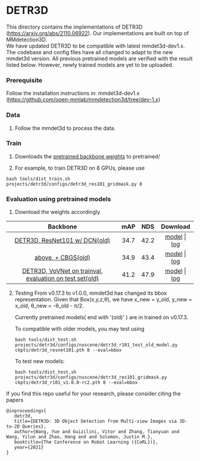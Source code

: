 # DETR3D

This directory contains the implementations of DETR3D (https://arxiv.org/abs/2110.06922). Our implementations are built on top of MMdetection3D.  
We have updated DETR3D to be compatible with latest mmdet3d-dev1.x. The codebase and config files have all changed to adapt to the new mmdet3d version. All previous pretrained models are verified with the result listed below. However, newly trained models are yet to be uploaded.

### Prerequisite
Follow the installation instructions in: mmdet3d-dev1.x (https://github.com/open-mmlab/mmdetection3d/tree/dev-1.x)

### Data
1. Follow the mmdet3d to process the data.

### Train
1. Downloads the [pretrained backbone weights](https://drive.google.com/drive/folders/1h5bDg7Oh9hKvkFL-dRhu5-ahrEp2lRNN?usp=sharing) to pretrained/ 

2. For example, to train DETR3D on 8 GPUs, please use

`bash tools/dist_train.sh projects/detr3d/configs/detr3d_res101_gridmask.py 8`

### Evaluation using pretrained models
1. Download the weights accordingly.

|  Backbone   | mAP | NDS | Download |
| :---------: | :----: |:----: | :------: |
|[DETR3D, ResNet101 w/ DCN(old)](./configs/detr3d_res101_gridmask_dev-1.x_test_old.py)|34.7|42.2|[model](https://drive.google.com/file/d/1YWX-jIS6fxG5_JKUBNVcZtsPtShdjE4O/view?usp=sharing) &#124; [log](https://drive.google.com/file/d/1uvrf42seV4XbWtir-2XjrdGUZ2Qbykid/view?usp=sharing)|
|[above, + CBGS(old)](./configs/detr3d_res101_gridmask_cbgs_dev-1.x_test_old.py)|34.9|43.4|[model](https://drive.google.com/file/d/1sXPFiA18K9OMh48wkk9dF1MxvBDUCj2t/view?usp=sharing) &#124; [log](https://drive.google.com/file/d/1NJNggvFGqA423usKanqbsZVE_CzF4ltT/view?usp=sharing)|
|[DETR3D, VoVNet on trainval, evaluation on test set(old)](./configs/detr3d_vovnet_gridmask_det_final_trainval_cbgs_dev-1.x_test_old.py)| 41.2 | 47.9 |[model](https://drive.google.com/file/d/1d5FaqoBdUH6dQC3hBKEZLcqbvWK0p9Zv/view?usp=sharing) &#124; [log](https://drive.google.com/file/d/1ONEMm_2W9MZAutjQk1UzaqRywz5PMk3p/view?usp=sharing)|


2. Testing
From v0.17.3 to v1.0.0, mmdet3d has changed its bbox representation. Given that Box(x,y,z,θ), we have x_new = y_old, y_new = x_old, θ_new = -θ_old - π/2.

   Currently pretrained models( end with '(old)' ) are in trained on v0.17.3.

   To compatible with older models, you may test using

   `bash tools/dist_test.sh projects/detr3d/configs/nuscene/detr3d_r101_test_old_model.py ckpts/detr3d_resnet101.pth 8 --eval=bbox`

   To test new models:

   `bash tools/dist_test.sh projects/detr3d/configs/nuscene/detr3d_res101_gridmask.py ckpts/detr3d_r101_v1.0.0-rc2.pth 8 --eval=bbox`


 
If you find this repo useful for your research, please consider citing the papers

```
@inproceedings{
   detr3d,
   title={DETR3D: 3D Object Detection from Multi-view Images via 3D-to-2D Queries},
   author={Wang, Yue and Guizilini, Vitor and Zhang, Tianyuan and Wang, Yilun and Zhao, Hang and and Solomon, Justin M.},
   booktitle={The Conference on Robot Learning ({CoRL})},
   year={2021}
}
```
